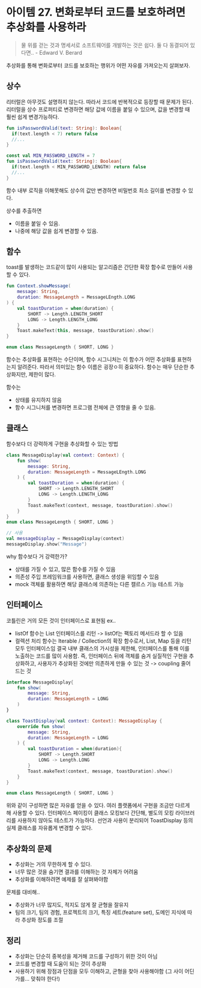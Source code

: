 # 아이템 27. 변화로부터 코드를 보호하려면 추상화를 사용하라

> 물 위를 걷는 것과 명세서로 소프트웨어를 개발하는 것은 쉽다. 둘 다 동결되어 있다면.. - Edward V. Berard

추상화를 통해 변화로부터 코드를 보호하는 행위가 어떤 자유를 가져오는지 살펴보자.

## 상수
리터럴은 아무것도 설명하지 않는다. 따라서 코드에 반복적으로 등장할 때 문제가 된다.
리터럴을 상수 프로퍼티로 변경하면 해당 값에 이름을 붙일 수 있으며, 값을 변경할 때 훨씬 쉽게 변경가능하다.

```kotlin
fun isPasswordValid(text: String): Boolean{
  if(text.length < 7) return false
  //...
}

const val MIN_PASSWORD_LENGTH = 7
fun isPasswordValid(text: String): Boolean{
  if(text.length < MIN_PASSWORD_LENGTH) return false
  //...
}
```
함수 내부 로직을 이해못해도 상수의 값만 변경하면 비밀번호 최소 길이를 변경할 수 있다.

상수를 추출하면
- 이름을 붙일 수 있음.
- 나중에 해당 값을 쉽게 변경할 수 있음.

## 함수
toast를 발생하는 코드같이 많이 사용되는 알고리즘은 간단한 확장 함수로 만들어 사용할 수 있다.

```kotlin
fun Context.showMessage(
    message: String,
    duration: MessageLength = MessageLEngth.LONG
) {
    val toastDuration = when(duration) {
        SHORT -> Length.LENGTH_SHORT
        LONG -> Length.LENGTH_LONG
    }
    Toast.makeText(this, message, toastDuration).show()
}

enum class MessageLength { SHORT, LONG }
```

함수는 추상화를 표현하는 수단이며, 함수 시그니처는 이 함수가 어떤 추상화를 표현하는지 알려준다.
따라서 의미있는 함수 이름은 굉장ㅇ히 중요하다.
함수는 매우 단순한 추상화지만, 제한이 많다. 

함수는
- 상태를 유지하지 않음
- 함수 시그니처를 변경하면 프로그램 전체에 큰 영향을 줄 수 있음.

## 클래스
함수보다 더 강력하게 구현을 추상화할 수 있는 방법

```kotlin
class MessageDisplay(val context: Context) {
    fun show(
        message: String,
        duration: MessageLength = MessageLEngth.LONG
    ) {
        val toastDuration = when(duration) {
            SHORT -> Length.LENGTH_SHORT
            LONG -> Length.LENGTH_LONG
        }
        Toast.makeText(context, message, toastDuration).show()
    }
}
enum class MessageLength { SHORT, LONG }

// 사용
val messageDisplay = MessageDisplay(context)
messageDisplay.show("Message")
```
why 함수보다 거 강력한가?
- 상태를 가질 수 있고, 많은 함수를 가질 수 있음
- 의존성 주입 프레임워크를 사용하면, 클래스 생성을 위임할 수 있음
- mock 객체를 활용하면 해당 클래스에 의존하는 다른 캘르스 기능 테스트 가능

## 인터페이스
코틀린은 거의 모든 것이 인터페이스로 표현됨
ex..
- listOf 함수는 List 인터페이스를 리턴 -> listOf는 팩토리 메서드라 할 수 있음
- 컬렉션 처리 함수는 Iterable / Collection의 확장 함수로서, List, Map 등을 리턴 모두 인터페이스임
결국 내부 클래스의 가시성을 제한해, 인터페이스를 통해 이를 노출하는 코드를 많이 사용함.
즉, 인터페이스 뒤에 객체를 숨겨 실질적인 구현을 추상화하고, 사용자가 추상화된 것에만 의존하게 만들 수 있는 것 -> coupling 줄어드는 것
```kotlin
interface MessageDisplay{
    fun show(
        message: String,
        duration: MessageLength = LONG
    )
}

class ToastDisplay(val context: Context): MessageDisplay {
    override fun show(
        message: String,
        duration: MessageLength = LONG
    ) {
        val toastDuration = when(duration){
            SHORT -> Length.SHORT
            LONG -> Length.LONG
        }
        Toast.makeText(context, message, toastDuration).show()
    }
}

enum class MessageLength { SHORT, LONG }
```

위와 같이 구성하면 많은 자유를 얻을 수 있다. 
여러 플랫폼에서 구현을 조금만 다르게 해 사용할 수 있다.
인터페이스 페이킹이 클래스 모킹보다 간단해, 별도의 모킹 라이브러리를 사용하지 않아도 테스트가 가능하다.
선언과 사용이 분리되어 ToastDisplay 등의 실제 클래스를 자유롭게 변경할 수 있다.

## 추상화의 문제
- 추상화는 거의 무한하게 할 수 있다.
- 너무 많은 것을 숨기면 결과를 이해하는 것 자체가 어려움
- 추상화를 이해하려면 예제를 잘 살펴봐야함

문제를 대비해..
- 추상화가 너무 많지도, 적지도 않게 잘 균형을 잘유지
- 팀의 크기, 팀의 경험, 프로젝트의 크기, 특징 세트(feature set), 도메인 지식에 따라 추상화 정도를 조절

## 정리
- 추상화는 단순히 중복성을 제거해 코드를 구성하기 위한 것이 아님
- 코드를 변경할 때 도움이 되는 것이 추상화
- 사용하기 위해 장점과 단점을 모두 이해하고, 균형을 찾아 사용해야함 (그 사이 어딘가를... 맞춰야 한다!)

